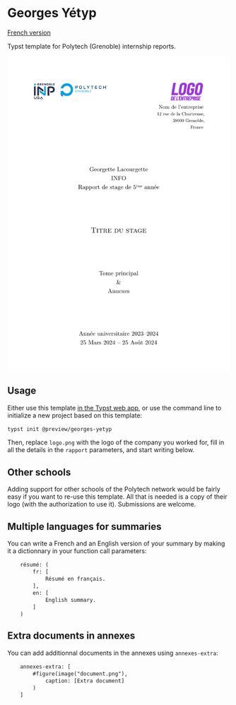 # Georges Yétyp

[French version](README.fr.md)

Typst template for Polytech (Grenoble) internship reports.

[![Preview of the front page](thumbnail.png)](thumbnail.png)

## Usage

Either use this template [in the Typst web app](https://typst.app/?template=georges-yetyp&version=0.1.0), or use the command line to initialize a new project based on this template:

```bash
typst init @preview/georges-yetyp
```

Then, replace `logo.png` with the logo of the company you worked for, fill in all the details in the `rapport` parameters, and start writing below.

## Other schools

Adding support for other schools of the Polytech network would be fairly easy if you want to re-use this template. All that is needed is a copy of their logo (with the authorization to use it). Submissions are welcome.

## Multiple languages for summaries

You can write a French and an English version of your summary by making it a dictionnary in your function call parameters:

```typst
    résumé: (
        fr: [
            Résumé en français.
        ],
        en: [
            English summary.
        ]
    )
```

## Extra documents in annexes

You can add additionnal documents in the annexes using `annexes-extra`:

```typst
    annexes-extra: [
        #figure(image("document.png"),
            caption: [Extra document]
        )
    ]
```

